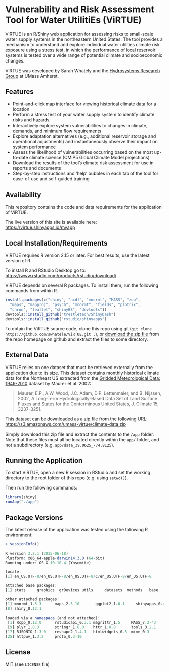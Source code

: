 # Vulnerability and Risk Assessment Tool for Water UtilitiEs (ViRTUE)

ViRTUE is an R/Shiny web application for assessing risks to small-scale water supply systems in the northeastern United States. The tool provides a mechanism to understand and explore individual water utilities climate risk exposure using a stress test, in which the performance of local reservoir systems is tested over a wide range of potential climate and socioeconomic changes.

ViRTUE was developed by Sarah Whately and the [Hydrosystems Research Group](http://blogs.umass.edu/hydrosystems/) at UMass Amherst.

## Features

*	Point-and-click map interface for viewing historical climate data for a location
*	Perform a stress test of your water supply system to identify climate risks and hazards
*	Interactively explore system vulnerabilities to changes in climate, demands, and minimum flow requirements
*	Explore adaptation alternatives (e.g., additional reservoir storage and operational adjustments) and instantaneously observe their impact on system performance
*	Assess the likelihood of vulnerabilities occurring based on the most up-to-date climate science (CMIP5 Global Climate Model projections)
*	Download the results of the tool’s climate risk assessment for use in reports and documents
*	Step-by-step instructions and ‘help’ bubbles in each tab of the tool for ease-of-use and self-guided training

## Availability

This repository contains the code and data requirements for the application of ViRTUE.

The live version of this site is available here: <https://virtue.shinyapps.io/myapp>

## Local Installation/Requirements

ViRTUE requires R version 2.15 or later. For best results, use the latest version of R.

To install R and RStudio Desktop go to: <https://www.rstudio.com/products/rstudio/download/>

ViRTUE depends on several R packages. To install them, run the following commands from within R.

```r
install.packages(c("shiny", "ncdf", "mnormt", "MASS", "zoo",
  "maps", "mapproj", "psych", "mnormt", "fields", "plotrix",
  "chron", "leaflet", "shinyBS", "devtools"))
devtools::install_github("trestletech/ShinyDash")
devtools::install_github("rstudio/shinyapps")
```

To obtain the ViRTUE source code, clone this repo using git (`git clone https://github.com/swhatele/ViRTUE.git .`), or [download the zip file](https://github.com/swhatele/ViRTUE/archive/master.zip) from the repo homepage on github and extract the files to some directory.

## External Data

ViRTUE relies on one dataset that must be retrieved externally from the application due to its size. This dataset contains monthly historical climate data for the Northeast US extracted from the [Gridded Meteorological Data: 1949-2010](http://www.engr.scu.edu/~emaurer/gridded_obs/index_gridded_obs.html) dataset by Maurer et al. 2002:

> Maurer, E.P., A.W. Wood, J.C. Adam, D.P. Lettenmaier, and B. Nijssen, 2002, A Long-Term Hydrologically-Based Data Set of Land Surface Fluxes and States for the Conterminous United States, J. Climate 15, 3237-3251.

This dataset can be downloaded as a zip file from the following URL: <https://s3.amazonaws.com/umass-virtue/climate-data.zip>

Simply download this zip file and extract the contents to the `/app` folder. Note that these files must all be located directly within the `app/` folder, and not a subdirectory (e.g. `app/data_39.0625_-74.8125`).

## Running the Application

To start ViRTUE, open a new R session in RStudio and set the working directory to the root folder of this repo (e.g. using `setwd()`).

Then run the following commands:

```r
library(shiny)
runApp("./app")
```

## Package Versions

The latest release of the application was tested using the following R environment:

```r
> sessionInfo()

R version 3.2.1 (2015-06-18)
Platform: x86_64-apple-darwin14.3.0 (64-bit)
Running under: OS X 10.10.4 (Yosemite)

locale:
[1] en_US.UTF-8/en_US.UTF-8/en_US.UTF-8/C/en_US.UTF-8/en_US.UTF-8

attached base packages:
[1] stats     graphics  grDevices utils     datasets  methods   base

other attached packages:
[1] mnormt_1.5-3      maps_2.3-10       ggplot2_1.0.1     shinyapps_0.4.1.4 shinyBS_0.61      ShinyDash_0.0.1   leaflet_1.0.0
[8] shiny_0.12.1

loaded via a namespace (and not attached):
 [1] Rcpp_0.12.0      rstudioapi_0.3.1 magrittr_1.5     MASS_7.3-43      munsell_0.4.2    colorspace_1.2-6 xtable_1.7-4     R6_2.1.0
 [9] plyr_1.8.3       stringr_1.0.0    httr_1.0.0       tools_3.2.1      grid_3.2.1       gtable_0.1.2     htmltools_0.2.6  digest_0.6.8
[17] RJSONIO_1.3-0    reshape2_1.4.1   htmlwidgets_0.5  mime_0.3         stringi_0.5-5    scales_0.2.5     XML_3.98-1.3     jsonlite_0.9.16
[25] httpuv_1.3.2     proto_0.3-10
```

## License

MIT (see `LICENSE` file)